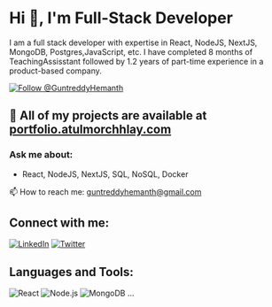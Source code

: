 # Hi 👋, I'm Full-Stack Developer

I am a full stack developer with expertise in React, NodeJS, NextJS, MongoDB, Postgres,JavaScript, etc. I have completed 8 months of TeachingAssisstant followed by 1.2 years of part-time experience in a product-based company.

[![Follow @GuntreddyHemanth](https://img.shields.io/github/followers/GuntreddyHemanth?label=Follow)](https://github.com/GuntreddyHemanth)

## 📂 All of my projects are available at [portfolio.atulmorchhlay.com](http://portfolio.atulmorchhlay.com)

### Ask me about:
- React, NodeJS, NextJS, SQL, NoSQL, Docker

📫 How to reach me: guntreddyhemanth@gmail.com

## Connect with me:
[![LinkedIn](https://img.shields.io/badge/LinkedIn-0077B5?style=for-the-badge&logo=linkedin&logoColor=white)](https://www.linkedin.com/in/hemanth-guntreddy-536242238/)
[![Twitter](https://img.shields.io/badge/Twitter-1DA1F2?style=for-the-badge&logo=twitter&logoColor=white)](https://x.com/GuntreddyH88382)

## Languages and Tools:
<img src="https://img.shields.io/badge/React-20232A?style=for-the-badge&logo=react&logoColor=61DAFB" alt="React" />
<img src="https://img.shields.io/badge/Node.js-43853D?style=for-the-badge&logo=node.js&logoColor=white" alt="Node.js" />
<img src="https://img.shields.io/badge/MongoDB-4EA94B?style=for-the-badge&logo=mongodb&logoColor=white" alt="MongoDB" />
...

